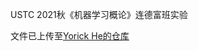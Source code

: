 USTC 2021秋《机器学习概论》连德富班实验

文件已上传至[Yorick He的仓库](https://github.com/hehaha68/USTC_2021Fall_Introduction-to-Machine-Learning/tree/master/PB19030861_%E7%8E%8B%E6%B9%98%E5%B3%B0_%E5%AE%9E%E9%AA%8C)
